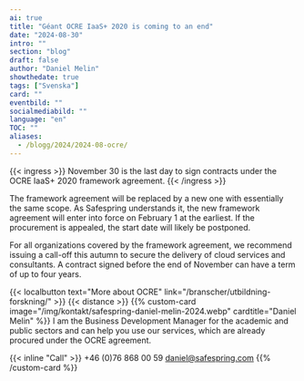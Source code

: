 ```yaml
---
ai: true
title: "Géant OCRE IaaS+ 2020 is coming to an end"
date: "2024-08-30"
intro: ""
section: "blog"
draft: false
author: "Daniel Melin"
showthedate: true
tags: ["Svenska"]
card: ""
eventbild: ""
socialmediabild: ""
language: "en"
TOC: ""
aliases:
  - /blogg/2024/2024-08-ocre/
---
```

{{< ingress >}}
November 30 is the last day to sign contracts under the OCRE IaaS+ 2020 framework agreement.
{{< /ingress >}}

The framework agreement will be replaced by a new one with essentially the same scope. As Safespring understands it, the new framework agreement will enter into force on February 1 at the earliest. If the procurement is appealed, the start date will likely be postponed.

For all organizations covered by the framework agreement, we recommend issuing a call-off this autumn to secure the delivery of cloud services and consultants. A contract signed before the end of November can have a term of up to four years.

{{< localbutton text="More about OCRE" link="/branscher/utbildning-forskning/" >}}
{{< distance >}}
{{% custom-card image="/img/kontakt/safespring-daniel-melin-2024.webp" cardtitle="Daniel Melin" %}}
I am the Business Development Manager for the academic and public sectors and can help you use our services, which are already procured under the OCRE agreement.

{{< inline "Call" >}} +46 (0)76 868 00 59
[daniel@safespring.com](mailto:daniel.melin@safespring.com)
{{% /custom-card %}}
